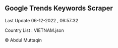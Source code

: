 

## Google Trends Keywords Scraper 
 
Last Update 06-12-2022 , 06:57:32

Country List :
VIETNAM.json



© Abdul Muttaqin 
